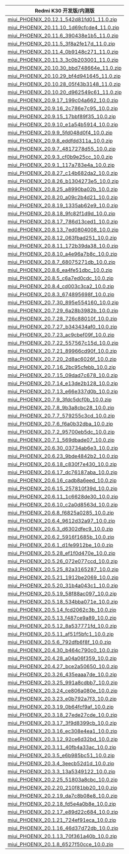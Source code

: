 | Redmi K30  开发版/内测版    |
| ---- |
| [miui_PHOENIX_20.12.1_542d81fd01_11.0.zip](https://hugeota.d.miui.com/20.12.1/miui_PHOENIX_20.12.1_542d81fd01_11.0.zip)    |
| [miui_PHOENIX_20.11.10_1d69cfcde4_11.0.zip](https://hugeota.d.miui.com/20.11.10/miui_PHOENIX_20.11.10_1d69cfcde4_11.0.zip)    |
| [miui_PHOENIX_20.11.6_390438e1b5_11.0.zip](https://hugeota.d.miui.com/20.11.6/miui_PHOENIX_20.11.6_390438e1b5_11.0.zip)    |
| [miui_PHOENIX_20.11.5_3f8a2fe17d_11.0.zip](https://hugeota.d.miui.com/20.11.5/miui_PHOENIX_20.11.5_3f8a2fe17d_11.0.zip)    |
| [miui_PHOENIX_20.11.4_0b9148c271_11.0.zip](https://hugeota.d.miui.com/20.11.4/miui_PHOENIX_20.11.4_0b9148c271_11.0.zip)    |
| [miui_PHOENIX_20.11.3_3c0b203001_11.0.zip](https://hugeota.d.miui.com/20.11.3/miui_PHOENIX_20.11.3_3c0b203001_11.0.zip)    |
| [miui_PHOENIX_20.10.30_bbd748664e_11.0.zip](https://hugeota.d.miui.com/20.10.30/miui_PHOENIX_20.10.30_bbd748664e_11.0.zip)    |
| [miui_PHOENIX_20.10.29_bf4d941645_11.0.zip](https://hugeota.d.miui.com/20.10.29/miui_PHOENIX_20.10.29_bf4d941645_11.0.zip)    |
| [miui_PHOENIX_20.10.28_05f43b3148_11.0.zip](https://hugeota.d.miui.com/20.10.28/miui_PHOENIX_20.10.28_05f43b3148_11.0.zip)    |
| [miui_PHOENIX_20.10.20_d962549c61_11.0.zip](https://hugeota.d.miui.com/20.10.20/miui_PHOENIX_20.10.20_d962549c61_11.0.zip)    |
| [miui_PHOENIX_20.9.17_199c04a662_10.0.zip](https://hugeota.d.miui.com/20.9.17/miui_PHOENIX_20.9.17_199c04a662_10.0.zip)    |
| [miui_PHOENIX_20.9.16_2c786e7c95_10.0.zip](https://hugeota.d.miui.com/20.9.16/miui_PHOENIX_20.9.16_2c786e7c95_10.0.zip)    |
| [miui_PHOENIX_20.9.15_17bbf89f35_10.0.zip](https://hugeota.d.miui.com/20.9.15/miui_PHOENIX_20.9.15_17bbf89f35_10.0.zip)    |
| [miui_PHOENIX_20.9.10_e1a54b5914_10.0.zip](https://hugeota.d.miui.com/20.9.10/miui_PHOENIX_20.9.10_e1a54b5914_10.0.zip)    |
| [miui_PHOENIX_20.9.9_5fd048d0f4_10.0.zip](https://hugeota.d.miui.com/20.9.9/miui_PHOENIX_20.9.9_5fd048d0f4_10.0.zip)    |
| [miui_PHOENIX_20.9.8_eddfdd311a_10.0.zip](https://hugeota.d.miui.com/20.9.8/miui_PHOENIX_20.9.8_eddfdd311a_10.0.zip)    |
| [miui_PHOENIX_20.9.7_4817278d55_10.0.zip](https://hugeota.d.miui.com/20.9.7/miui_PHOENIX_20.9.7_4817278d55_10.0.zip)    |
| [miui_PHOENIX_20.9.3_cf0b9e25cc_10.0.zip](https://hugeota.d.miui.com/20.9.3/miui_PHOENIX_20.9.3_cf0b9e25cc_10.0.zip)    |
| [miui_PHOENIX_20.9.1_117a783e4a_10.0.zip](https://hugeota.d.miui.com/20.9.1/miui_PHOENIX_20.9.1_117a783e4a_10.0.zip)    |
| [miui_PHOENIX_20.8.27_c14b682da2_10.0.zip](https://hugeota.d.miui.com/20.8.27/miui_PHOENIX_20.8.27_c14b682da2_10.0.zip)    |
| [miui_PHOENIX_20.8.26_b1304273e5_10.0.zip](https://hugeota.d.miui.com/20.8.26/miui_PHOENIX_20.8.26_b1304273e5_10.0.zip)    |
| [miui_PHOENIX_20.8.25_a8990ba02b_10.0.zip](https://hugeota.d.miui.com/20.8.25/miui_PHOENIX_20.8.25_a8990ba02b_10.0.zip)    |
| [miui_PHOENIX_20.8.20_a09c2b4d21_10.0.zip](https://hugeota.d.miui.com/20.8.20/miui_PHOENIX_20.8.20_a09c2b4d21_10.0.zip)    |
| [miui_PHOENIX_20.8.19_1335ab62e9_10.0.zip](https://hugeota.d.miui.com/20.8.19/miui_PHOENIX_20.8.19_1335ab62e9_10.0.zip)    |
| [miui_PHOENIX_20.8.18_9fc82f1d9d_10.0.zip](https://hugeota.d.miui.com/20.8.18/miui_PHOENIX_20.8.18_9fc82f1d9d_10.0.zip)    |
| [miui_PHOENIX_20.8.17_786d13ced1_10.0.zip](https://hugeota.d.miui.com/20.8.17/miui_PHOENIX_20.8.17_786d13ced1_10.0.zip)    |
| [miui_PHOENIX_20.8.13_7ed0804008_10.0.zip](https://hugeota.d.miui.com/20.8.13/miui_PHOENIX_20.8.13_7ed0804008_10.0.zip)    |
| [miui_PHOENIX_20.8.12_063fbad251_10.0.zip](https://hugeota.d.miui.com/20.8.12/miui_PHOENIX_20.8.12_063fbad251_10.0.zip)    |
| [miui_PHOENIX_20.8.11_172b39da38_10.0.zip](https://hugeota.d.miui.com/20.8.11/miui_PHOENIX_20.8.11_172b39da38_10.0.zip)    |
| [miui_PHOENIX_20.8.10_a4e96a7b8c_10.0.zip](https://hugeota.d.miui.com/20.8.10/miui_PHOENIX_20.8.10_a4e96a7b8c_10.0.zip)    |
| [miui_PHOENIX_20.8.7_68075271db_10.0.zip](https://hugeota.d.miui.com/20.8.7/miui_PHOENIX_20.8.7_68075271db_10.0.zip)    |
| [miui_PHOENIX_20.8.6_ea4fe51dbc_10.0.zip](https://hugeota.d.miui.com/20.8.6/miui_PHOENIX_20.8.6_ea4fe51dbc_10.0.zip)    |
| [miui_PHOENIX_20.8.5_c6a7ed0cdc_10.0.zip](https://hugeota.d.miui.com/20.8.5/miui_PHOENIX_20.8.5_c6a7ed0cdc_10.0.zip)    |
| [miui_PHOENIX_20.8.4_cd003c3ca2_10.0.zip](https://hugeota.d.miui.com/20.8.4/miui_PHOENIX_20.8.4_cd003c3ca2_10.0.zip)    |
| [miui_PHOENIX_20.8.3_674895698f_10.0.zip](https://hugeota.d.miui.com/20.8.3/miui_PHOENIX_20.8.3_674895698f_10.0.zip)    |
| [miui_PHOENIX_20.7.30_895e554160_10.0.zip](https://hugeota.d.miui.com/20.7.30/miui_PHOENIX_20.7.30_895e554160_10.0.zip)    |
| [miui_PHOENIX_20.7.29_6a28b3982b_10.0.zip](https://hugeota.d.miui.com/20.7.29/miui_PHOENIX_20.7.29_6a28b3982b_10.0.zip)    |
| [miui_PHOENIX_20.7.28_726c88010f_10.0.zip](https://hugeota.d.miui.com/20.7.28/miui_PHOENIX_20.7.28_726c88010f_10.0.zip)    |
| [miui_PHOENIX_20.7.27_b343434af0_10.0.zip](https://hugeota.d.miui.com/20.7.27/miui_PHOENIX_20.7.27_b343434af0_10.0.zip)    |
| [miui_PHOENIX_20.7.23_ac9cbef09f_10.0.zip](https://hugeota.d.miui.com/20.7.23/miui_PHOENIX_20.7.23_ac9cbef09f_10.0.zip)    |
| [miui_PHOENIX_20.7.22_557567c15d_10.0.zip](https://hugeota.d.miui.com/20.7.22/miui_PHOENIX_20.7.22_557567c15d_10.0.zip)    |
| [miui_PHOENIX_20.7.21_89966cd90f_10.0.zip](https://hugeota.d.miui.com/20.7.21/miui_PHOENIX_20.7.21_89966cd90f_10.0.zip)    |
| [miui_PHOENIX_20.7.20_2d8ac6026f_10.0.zip](https://hugeota.d.miui.com/20.7.20/miui_PHOENIX_20.7.20_2d8ac6026f_10.0.zip)    |
| [miui_PHOENIX_20.7.16_2bc95cfebb_10.0.zip](https://hugeota.d.miui.com/20.7.16/miui_PHOENIX_20.7.16_2bc95cfebb_10.0.zip)    |
| [miui_PHOENIX_20.7.15_09dad7c678_10.0.zip](https://hugeota.d.miui.com/20.7.15/miui_PHOENIX_20.7.15_09dad7c678_10.0.zip)    |
| [miui_PHOENIX_20.7.14_e13de2b128_10.0.zip](https://hugeota.d.miui.com/20.7.14/miui_PHOENIX_20.7.14_e13de2b128_10.0.zip)    |
| [miui_PHOENIX_20.7.13_e66e337d0b_10.0.zip](https://hugeota.d.miui.com/20.7.13/miui_PHOENIX_20.7.13_e66e337d0b_10.0.zip)    |
| [miui_PHOENIX_20.7.9_3fdc5dcf0b_10.0.zip](https://hugeota.d.miui.com/20.7.9/miui_PHOENIX_20.7.9_3fdc5dcf0b_10.0.zip)    |
| [miui_PHOENIX_20.7.8_9b3a8cbc28_10.0.zip](https://hugeota.d.miui.com/20.7.8/miui_PHOENIX_20.7.8_9b3a8cbc28_10.0.zip)    |
| [miui_PHOENIX_20.7.7_579255c3cd_10.0.zip](https://hugeota.d.miui.com/20.7.7/miui_PHOENIX_20.7.7_579255c3cd_10.0.zip)    |
| [miui_PHOENIX_20.7.6_f6a0b32dba_10.0.zip](https://hugeota.d.miui.com/20.7.6/miui_PHOENIX_20.7.6_f6a0b32dba_10.0.zip)    |
| [miui_PHOENIX_20.7.2_95700eb5dc_10.0.zip](https://hugeota.d.miui.com/20.7.2/miui_PHOENIX_20.7.2_95700eb5dc_10.0.zip)    |
| [miui_PHOENIX_20.7.1_569dbade07_10.0.zip](https://hugeota.d.miui.com/20.7.1/miui_PHOENIX_20.7.1_569dbade07_10.0.zip)    |
| [miui_PHOENIX_20.6.30_03734ab6e3_10.0.zip](https://hugeota.d.miui.com/20.6.30/miui_PHOENIX_20.6.30_03734ab6e3_10.0.zip)    |
| [miui_PHOENIX_20.6.23_9bde4842b2_10.0.zip](https://hugeota.d.miui.com/20.6.23/miui_PHOENIX_20.6.23_9bde4842b2_10.0.zip)    |
| [miui_PHOENIX_20.6.18_c830f7e430_10.0.zip](https://hugeota.d.miui.com/20.6.18/miui_PHOENIX_20.6.18_c830f7e430_10.0.zip)    |
| [miui_PHOENIX_20.6.17_dc76187aba_10.0.zip](https://hugeota.d.miui.com/20.6.17/miui_PHOENIX_20.6.17_dc76187aba_10.0.zip)    |
| [miui_PHOENIX_20.6.16_cadb8a6eed_10.0.zip](https://hugeota.d.miui.com/20.6.16/miui_PHOENIX_20.6.16_cadb8a6eed_10.0.zip)    |
| [miui_PHOENIX_20.6.15_257810f39d_10.0.zip](https://hugeota.d.miui.com/20.6.15/miui_PHOENIX_20.6.15_257810f39d_10.0.zip)    |
| [miui_PHOENIX_20.6.11_1c6628de30_10.0.zip](https://hugeota.d.miui.com/20.6.11/miui_PHOENIX_20.6.11_1c6628de30_10.0.zip)    |
| [miui_PHOENIX_20.6.10_c2a0d8563d_10.0.zip](https://hugeota.d.miui.com/20.6.10/miui_PHOENIX_20.6.10_c2a0d8563d_10.0.zip)    |
| [miui_PHOENIX_20.6.8_f6825a0285_10.0.zip](https://hugeota.d.miui.com/20.6.8/miui_PHOENIX_20.6.8_f6825a0285_10.0.zip)    |
| [miui_PHOENIX_20.6.4_9612d32a97_10.0.zip](https://hugeota.d.miui.com/20.6.4/miui_PHOENIX_20.6.4_9612d32a97_10.0.zip)    |
| [miui_PHOENIX_20.6.3_d6302dfec9_10.0.zip](https://hugeota.d.miui.com/20.6.3/miui_PHOENIX_20.6.3_d6302dfec9_10.0.zip)    |
| [miui_PHOENIX_20.6.2_5916f1685b_10.0.zip](https://hugeota.d.miui.com/20.6.2/miui_PHOENIX_20.6.2_5916f1685b_10.0.zip)    |
| [miui_PHOENIX_20.6.1_d1fe9912be_10.0.zip](https://hugeota.d.miui.com/20.6.1/miui_PHOENIX_20.6.1_d1fe9912be_10.0.zip)    |
| [miui_PHOENIX_20.5.28_ef1f0d470e_10.0.zip](https://hugeota.d.miui.com/20.5.28/miui_PHOENIX_20.5.28_ef1f0d470e_10.0.zip)    |
| [miui_PHOENIX_20.5.26_072e077ccd_10.0.zip](https://hugeota.d.miui.com/20.5.26/miui_PHOENIX_20.5.26_072e077ccd_10.0.zip)    |
| [miui_PHOENIX_20.5.25_82a3165287_10.0.zip](https://hugeota.d.miui.com/20.5.25/miui_PHOENIX_20.5.25_82a3165287_10.0.zip)    |
| [miui_PHOENIX_20.5.21_1912be2069_10.0.zip](https://hugeota.d.miui.com/20.5.21/miui_PHOENIX_20.5.21_1912be2069_10.0.zip)    |
| [miui_PHOENIX_20.5.20_31b4a043c1_10.0.zip](https://hugeota.d.miui.com/20.5.20/miui_PHOENIX_20.5.20_31b4a043c1_10.0.zip)    |
| [miui_PHOENIX_20.5.19_58f88ac097_10.0.zip](https://hugeota.d.miui.com/20.5.19/miui_PHOENIX_20.5.19_58f88ac097_10.0.zip)    |
| [miui_PHOENIX_20.5.18_534bba071e_10.0.zip](https://hugeota.d.miui.com/20.5.18/miui_PHOENIX_20.5.18_534bba071e_10.0.zip)    |
| [miui_PHOENIX_20.5.14_fcd2062c3b_10.0.zip](https://hugeota.d.miui.com/20.5.14/miui_PHOENIX_20.5.14_fcd2062c3b_10.0.zip)    |
| [miui_PHOENIX_20.5.13_f487ce9a89_10.0.zip](https://hugeota.d.miui.com/20.5.13/miui_PHOENIX_20.5.13_f487ce9a89_10.0.zip)    |
| [miui_PHOENIX_20.5.12_8a537771fd_10.0.zip](https://hugeota.d.miui.com/20.5.12/miui_PHOENIX_20.5.12_8a537771fd_10.0.zip)    |
| [miui_PHOENIX_20.5.11_af51f5bfc1_10.0.zip](https://hugeota.d.miui.com/20.5.11/miui_PHOENIX_20.5.11_af51f5bfc1_10.0.zip)    |
| [miui_PHOENIX_20.5.6_792dfb6f8f_10.0.zip](https://hugeota.d.miui.com/20.5.6/miui_PHOENIX_20.5.6_792dfb6f8f_10.0.zip)    |
| [miui_PHOENIX_20.4.30_b464c790c0_10.0.zip](https://hugeota.d.miui.com/20.4.30/miui_PHOENIX_20.4.30_b464c790c0_10.0.zip)    |
| [miui_PHOENIX_20.4.28_a04a06f359_10.0.zip](https://hugeota.d.miui.com/20.4.28/miui_PHOENIX_20.4.28_a04a06f359_10.0.zip)    |
| [miui_PHOENIX_20.4.27_bce2a50650_10.0.zip](https://hugeota.d.miui.com/20.4.27/miui_PHOENIX_20.4.27_bce2a50650_10.0.zip)    |
| [miui_PHOENIX_20.3.26_435eaaa7de_10.0.zip](https://hugeota.d.miui.com/20.3.26/miui_PHOENIX_20.3.26_435eaaa7de_10.0.zip)    |
| [miui_PHOENIX_20.3.25_991a8cdbb7_10.0.zip](https://hugeota.d.miui.com/20.3.25/miui_PHOENIX_20.3.25_991a8cdbb7_10.0.zip)    |
| [miui_PHOENIX_20.3.24_ce806a080e_10.0.zip](https://hugeota.d.miui.com/20.3.24/miui_PHOENIX_20.3.24_ce806a080e_10.0.zip)    |
| [miui_PHOENIX_20.3.23_e0b792a7f3_10.0.zip](https://hugeota.d.miui.com/20.3.23/miui_PHOENIX_20.3.23_e0b792a7f3_10.0.zip)    |
| [miui_PHOENIX_20.3.19_0b64fcf9af_10.0.zip](https://hugeota.d.miui.com/20.3.19/miui_PHOENIX_20.3.19_0b64fcf9af_10.0.zip)    |
| [miui_PHOENIX_20.3.18_27ede27cde_10.0.zip](https://hugeota.d.miui.com/20.3.18/miui_PHOENIX_20.3.18_27ede27cde_10.0.zip)    |
| [miui_PHOENIX_20.3.17_3f9d8399cb_10.0.zip](https://hugeota.d.miui.com/20.3.17/miui_PHOENIX_20.3.17_3f9d8399cb_10.0.zip)    |
| [miui_PHOENIX_20.3.16_ec308e4ea1_10.0.zip](https://hugeota.d.miui.com/20.3.16/miui_PHOENIX_20.3.16_ec308e4ea1_10.0.zip)    |
| [miui_PHOENIX_20.3.12_92ce6d32bd_10.0.zip](https://hugeota.d.miui.com/20.3.12/miui_PHOENIX_20.3.12_92ce6d32bd_10.0.zip)    |
| [miui_PHOENIX_20.3.11_40fb4a33ac_10.0.zip](https://hugeota.d.miui.com/20.3.11/miui_PHOENIX_20.3.11_40fb4a33ac_10.0.zip)    |
| [miui_PHOENIX_20.3.5_e6b985bc51_10.0.zip](https://hugeota.d.miui.com/20.3.5/miui_PHOENIX_20.3.5_e6b985bc51_10.0.zip)    |
| [miui_PHOENIX_20.3.4_3eecb52d1d_10.0.zip](https://hugeota.d.miui.com/20.3.4/miui_PHOENIX_20.3.4_3eecb52d1d_10.0.zip)    |
| [miui_PHOENIX_20.3.3_13a5349122_10.0.zip](https://hugeota.d.miui.com/20.3.3/miui_PHOENIX_20.3.3_13a5349122_10.0.zip)    |
| [miui_PHOENIX_20.2.25_51803a8cbc_10.0.zip](https://hugeota.d.miui.com/20.2.25/miui_PHOENIX_20.2.25_51803a8cbc_10.0.zip)    |
| [miui_PHOENIX_20.2.20_210f81bb20_10.0.zip](https://hugeota.d.miui.com/20.2.20/miui_PHOENIX_20.2.20_210f81bb20_10.0.zip)    |
| [miui_PHOENIX_20.2.19_da7c8b08e8_10.0.zip](https://hugeota.d.miui.com/20.2.19/miui_PHOENIX_20.2.19_da7c8b08e8_10.0.zip)    |
| [miui_PHOENIX_20.2.18_fd5e4a0b8e_10.0.zip](https://hugeota.d.miui.com/20.2.18/miui_PHOENIX_20.2.18_fd5e4a0b8e_10.0.zip)    |
| [miui_PHOENIX_20.2.17_e89d22c684_10.0.zip](https://hugeota.d.miui.com/20.2.17/miui_PHOENIX_20.2.17_e89d22c684_10.0.zip)    |
| [miui_PHOENIX_20.1.21_724ef91eca_10.0.zip](https://hugeota.d.miui.com/20.1.21/miui_PHOENIX_20.1.21_724ef91eca_10.0.zip)    |
| [miui_PHOENIX_20.1.16_46d37d72db_10.0.zip](https://hugeota.d.miui.com/20.1.16/miui_PHOENIX_20.1.16_46d37d72db_10.0.zip)    |
| [miui_PHOENIX_20.1.13_70f361a40b_10.0.zip](https://hugeota.d.miui.com/20.1.13/miui_PHOENIX_20.1.13_70f361a40b_10.0.zip)    |
| [miui_PHOENIX_20.1.8_6527f50cce_10.0.zip](https://hugeota.d.miui.com/20.1.8/miui_PHOENIX_20.1.8_6527f50cce_10.0.zip)    |
